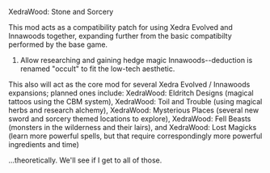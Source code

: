 XedraWood: Stone and Sorcery

This mod acts as a compatibility patch for using Xedra Evolved and Innawoods together, expanding further from the basic compatibilty performed by the base game. 

1) Allow researching and gaining hedge magic Innawoods--deduction is renamed "occult" to fit the low-tech aesthetic.

This also will act as the core mod for several Xedra Evolved / Innawoods expansions; planned ones include: XedraWood: Eldritch Designs (magical tattoos using the CBM system), XedraWood: Toil and Trouble (using magical herbs and research alchemy), XedraWood: Mysterious Places (several new sword and sorcery themed locations to explore), XedraWood: Fell Beasts (monsters in the wilderness and their lairs), and XedraWood: Lost Magicks (learn more powerful spells, but that require correspondingly more powerful ingredients and time)

...theoretically.  We'll see if I get to all of those.
